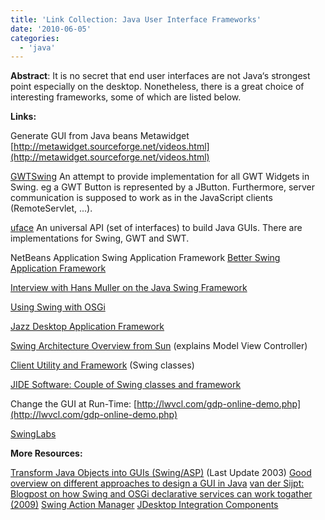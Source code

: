 ```yaml
---
title: 'Link Collection: Java User Interface Frameworks'
date: '2010-06-05'
categories:
  - 'java'
---
```


**Abstract**: It is no secret that end user interfaces are not Java‘s strongest point especially on the desktop. Nonetheless, there is a great choice of interesting frameworks, some of which are listed below.

**Links:**

Generate GUI from Java beans Metawidget [http://metawidget.sourceforge.net/videos.html](http://metawidget.sourceforge.net/videos.html)

[GWTSwing](http://code.google.com/p/gwtswing/) An attempt to provide implementation for all GWT Widgets in Swing. eg a GWT Button is represented by a JButton. Furthermore, server communication is supposed to work as in the JavaScript clients (RemoteServlet, ...).

[uface](http://code.google.com/p/uface/) An universal API (set of interfaces) to build Java GUIs. There are implementations for Swing, GWT and SWT.

NetBeans Application Swing Application Framework [Better Swing Application Framework](http://kenai.com/projects/bsaf/pages/Home)

[Interview with Hans Muller on the Java Swing Framework](http://www.artima.com/lejava/articles/swingframework.html)

[Using Swing with OSGi](http://java.dzone.com/articles/plugable-swing-–-hello-world)

[Jazz Desktop Application Framework](http://jazz.coderight.nl/index.php)

[Swing Architecture Overview from Sun](http://java.sun.com/products/jfc/tsc/articles/architecture/) (explains Model View Controller)

[Client Utility and Framework](http://cuf.sourceforge.net/documentation.html) (Swing classes)

[JIDE Software: Couple of Swing classes and framework](http://www.jidesoft.com/products/data.htm)

Change the GUI at Run-Time: [http://lwvcl.com/gdp-online-demo.php](http://lwvcl.com/gdp-online-demo.php)

[SwingLabs](http://swinglabs.org/index.jsp)

**More Resources:**

[Transform Java Objects into GUIs (Swing/ASP)](http://sourceforge.net/projects/jof/files/) (Last Update 2003) [Good overview on different approaches to design a GUI in Java](http://leepoint.net/notes-java/GUI/misc/80gui-generator.html) [van der Sijpt: Blogpost on how Swing and OSGi declarative services can work togather (2009)](http://lsd.luminis.nl/swing-and-osgi/) [Swing Action Manager](https://SAM.dev.java.net/) [JDesktop Integration Components](https://jdic.dev.java.net/)
